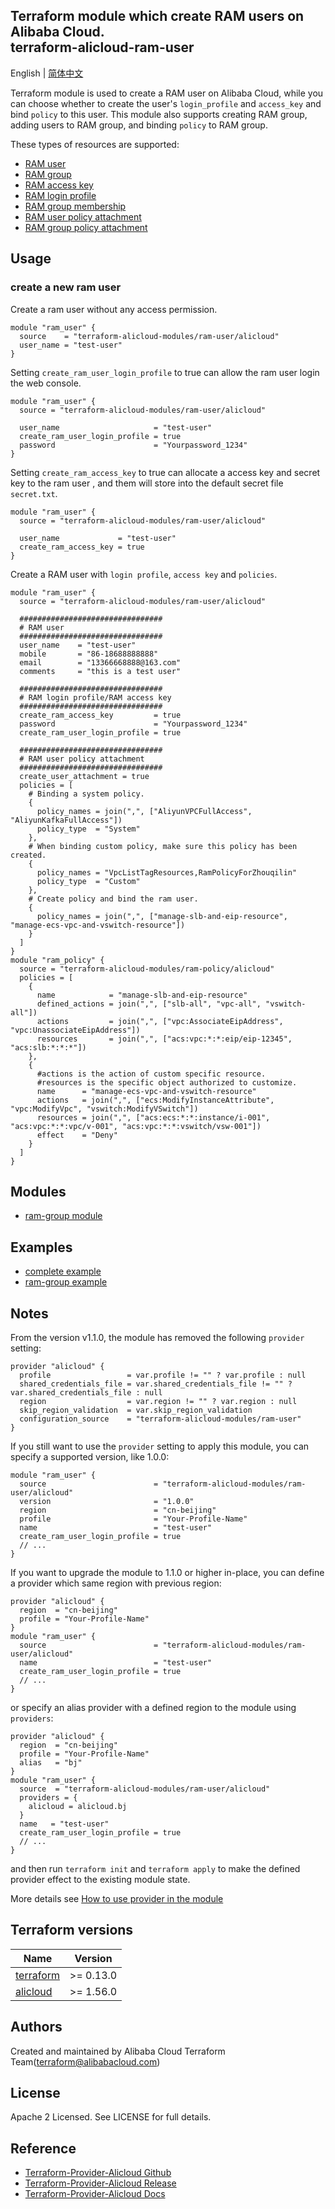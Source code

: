 Terraform module which create RAM users on Alibaba Cloud.  
terraform-alicloud-ram-user
--------------------------

English | [简体中文](https://github.com/terraform-alicloud-modules/terraform-alicloud-ram-user/blob/master/README-CN.md)

Terraform module is used to create a RAM user on Alibaba Cloud, while you can choose whether to create the user's `login_profile` and `access_key` and bind `policy` to this user. This module also supports creating RAM group, adding users to RAM group, and binding `policy` to RAM group.

These types of resources are supported:

* [RAM user](https://www.terraform.io/docs/providers/alicloud/r/ram_user.html)
* [RAM group](https://www.terraform.io/docs/providers/alicloud/r/ram_group.html)
* [RAM access key](https://www.terraform.io/docs/providers/alicloud/r/ram_access_key.html)
* [RAM login profile](https://www.terraform.io/docs/providers/alicloud/r/ram_login_profile.html)
* [RAM group membership](https://www.terraform.io/docs/providers/alicloud/r/ram_group_membership.html)
* [RAM user policy attachment](https://www.terraform.io/docs/providers/alicloud/r/ram_user_policy_attachment.html)
* [RAM group policy attachment](https://www.terraform.io/docs/providers/alicloud/r/ram_group_policy_attachment.html)

## Usage

### create a new ram user

Create a ram user without any access permission.

```hcl
module "ram_user" {
  source    = "terraform-alicloud-modules/ram-user/alicloud"
  user_name = "test-user"
}
```
Setting `create_ram_user_login_profile` to true can allow the ram user login the web console.

```hcl
module "ram_user" {
  source = "terraform-alicloud-modules/ram-user/alicloud"

  user_name                     = "test-user"
  create_ram_user_login_profile = true
  password                      = "Yourpassword_1234"
}
```

Setting `create_ram_access_key` to true can allocate a access key and secret key to the ram user
, and them will store into the default secret file `secret.txt`.

```hcl
module "ram_user" {
  source = "terraform-alicloud-modules/ram-user/alicloud"

  user_name             = "test-user"
  create_ram_access_key = true
}
```

Create a RAM user with `login profile`, `access key` and `policies`.

```hcl
module "ram_user" {
  source = "terraform-alicloud-modules/ram-user/alicloud"

  ################################
  # RAM user
  ################################
  user_name    = "test-user"
  mobile       = "86-18688888888"
  email        = "13366668888@163.com"
  comments     = "this is a test user"
  
  ################################
  # RAM login profile/RAM access key
  ################################
  create_ram_access_key         = true
  password                      = "Yourpassword_1234"
  create_ram_user_login_profile = true
  
  ################################
  # RAM user policy attachment
  ################################
  create_user_attachment = true
  policies = [
    # Binding a system policy.
    {
      policy_names = join(",", ["AliyunVPCFullAccess", "AliyunKafkaFullAccess"])
      policy_type  = "System"
    },
    # When binding custom policy, make sure this policy has been created.
    {
      policy_names = "VpcListTagResources,RamPolicyForZhouqilin"
      policy_type  = "Custom"
    },
    # Create policy and bind the ram user.
    {
      policy_names = join(",", ["manage-slb-and-eip-resource", "manage-ecs-vpc-and-vswitch-resource"])
    }
  ]
}
module "ram_policy" {
  source = "terraform-alicloud-modules/ram-policy/alicloud"
  policies = [
    {
      name            = "manage-slb-and-eip-resource"
      defined_actions = join(",", ["slb-all", "vpc-all", "vswitch-all"])
      actions         = join(",", ["vpc:AssociateEipAddress", "vpc:UnassociateEipAddress"])
      resources       = join(",", ["acs:vpc:*:*:eip/eip-12345", "acs:slb:*:*:*"])
    },
    {
      #actions is the action of custom specific resource.
      #resources is the specific object authorized to customize.
      name      = "manage-ecs-vpc-and-vswitch-resource"
      actions   = join(",", ["ecs:ModifyInstanceAttribute", "vpc:ModifyVpc", "vswitch:ModifyVSwitch"])
      resources = join(",", ["acs:ecs:*:*:instance/i-001", "acs:vpc:*:*:vpc/v-001", "acs:vpc:*:*:vswitch/vsw-001"])
      effect    = "Deny"
    }    
  ]
}
```

## Modules
* [ram-group module](https://github.com/terraform-alicloud-modules/terraform-alicloud-ram-user/tree/master/modules/ram-group)

## Examples

* [complete example](https://github.com/terraform-alicloud-modules/terraform-alicloud-ram-user/tree/master/examples/complete)
* [ram-group example](https://github.com/terraform-alicloud-modules/terraform-alicloud-ram-user/tree/master/examples/ram-group)

## Notes
From the version v1.1.0, the module has removed the following `provider` setting:

```hcl
provider "alicloud" {
  profile                 = var.profile != "" ? var.profile : null
  shared_credentials_file = var.shared_credentials_file != "" ? var.shared_credentials_file : null
  region                  = var.region != "" ? var.region : null
  skip_region_validation  = var.skip_region_validation
  configuration_source    = "terraform-alicloud-modules/ram-user"
}
```

If you still want to use the `provider` setting to apply this module, you can specify a supported version, like 1.0.0:

```hcl
module "ram_user" {
  source                        = "terraform-alicloud-modules/ram-user/alicloud"
  version                       = "1.0.0"
  region                        = "cn-beijing"
  profile                       = "Your-Profile-Name"
  name                          = "test-user"
  create_ram_user_login_profile = true
  // ...
}
```

If you want to upgrade the module to 1.1.0 or higher in-place, you can define a provider which same region with
previous region:

```hcl
provider "alicloud" {
  region  = "cn-beijing"
  profile = "Your-Profile-Name"
}
module "ram_user" {
  source                        = "terraform-alicloud-modules/ram-user/alicloud"
  name                          = "test-user"
  create_ram_user_login_profile = true
  // ...
}
```
or specify an alias provider with a defined region to the module using `providers`:

```hcl
provider "alicloud" {
  region  = "cn-beijing"
  profile = "Your-Profile-Name"
  alias   = "bj"
}
module "ram_user" {
  source  = "terraform-alicloud-modules/ram-user/alicloud"
  providers = {
    alicloud = alicloud.bj
  }
  name   = "test-user"
  create_ram_user_login_profile = true
  // ...
}
```

and then run `terraform init` and `terraform apply` to make the defined provider effect to the existing module state.

More details see [How to use provider in the module](https://www.terraform.io/docs/language/modules/develop/providers.html#passing-providers-explicitly)

## Terraform versions

| Name | Version |
|------|---------|
| <a name="requirement_terraform"></a> [terraform](#requirement\_terraform) | >= 0.13.0 |
| <a name="requirement_alicloud"></a> [alicloud](#requirement\_alicloud) | >= 1.56.0 |

Authors
-------
Created and maintained by Alibaba Cloud Terraform Team(terraform@alibabacloud.com)

License
----
Apache 2 Licensed. See LICENSE for full details.

Reference
---------
* [Terraform-Provider-Alicloud Github](https://github.com/terraform-providers/terraform-provider-alicloud)
* [Terraform-Provider-Alicloud Release](https://releases.hashicorp.com/terraform-provider-alicloud/)
* [Terraform-Provider-Alicloud Docs](https://www.terraform.io/docs/providers/alicloud/index.html)